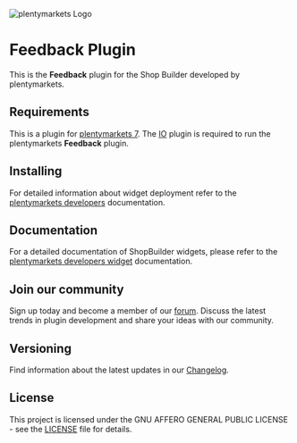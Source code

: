 ![plentymarkets Logo](http://www.plentymarkets.eu/layout/pm/images/logo/plentymarkets-logo.jpg)

# Feedback Plugin

This is the **Feedback** plugin for the Shop Builder developed by plentymarkets.

## Requirements

This is a plugin for [plentymarkets 7](https://www.plentymarkets.com). The [IO](https://github.com/plentymarkets/plugin-io) plugin is required to run the plentymarkets **Feedback** plugin.

## Installing

For detailed information about widget deployment refer to the [plentymarkets developers](https://developers.plentymarkets.com/dev-doc/basics) documentation.

## Documentation

For a detailed documentation of ShopBuilder widgets, please refer to the [plentymarkets developers widget](https://developers.plentymarkets.com/tutorials/my-first-shop-builder-widget) documentation.

## Join our community

Sign up today and become a member of our [forum](https://forum.plentymarkets.com/c/plugin-entwicklung). Discuss the latest trends in plugin development and share your ideas with our community.

## Versioning

Find information about the latest updates in our [Changelog](/meta/documents/changelog_en.md).

## License

This project is licensed under the GNU AFFERO GENERAL PUBLIC LICENSE - see the [LICENSE](/LICENSE) file for details.
